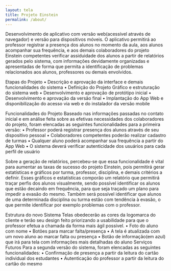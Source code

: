 ```yaml
---
layout: tela
title: Projeto Einstein
permalink: /about/
---
```


Desenvolvimento de aplicativo com versão web(acessível através de navegador) e versão para dispositivos móveis. O aplicativo permitirá ao professor registrar a presença dos alunos no momento da aula, aos alunos acompanhar sua frequência, e aos demais colaboradores do projeto Einstein competentes verificar assiduidade dos alunos a partir de relatórios gerados pelo sistema, com informações devidamente organizadas e apresentadas de forma que permita a identificação de problemas relacionados aos alunos, professores ou demais envolvidos.

Etapas do Projeto
• Descrição e aprovação da interface e demais funcionalidades do sistema
• Definição do Projeto Gráfico e estruturação do sistema web
• Desenvolvimento e aprovação de protótipo inicial
• Desenvolvimento e aprovação da versão final
• Implantação do App Web e disponibilização do acesso via web e do instalador da versão mobile

Funcionalidades do Projeto
Baseado nas informações passadas no contato inicial e em análise feita sobre as efetivas necessidades dos colaboradores do projeto, foram elencadas as seguintes funcionalidades para a primeira versão:
• Professor poderá registrar presença dos alunos através de seu dispositivo pessoal
• Colaboradores competentes poderão realizar cadastro de turmas
• Qualquer aluno poderá acompanhar sua frequência a partir do App Web
• O sistema deverá verificar autenticidade dos usuários para cada perfil de usuário

Sobre a geração de relatórios, percebeu-se que essa funcionalidade é vital para aumentar as taxas de sucesso do projeto Einstein, pois permitirá gerar estatísticas e gráficos por turma, professor, disciplina, e demais critérios a definir. Esses gráficos e estatísticas comporão um relatório que permitirá traçar perfis dos alunos visualmente, sendo possível identificar os alunos que estão decaindo em frequência, para que seja traçado um plano para impedir a evasão do mesmo.
Também será possível identificar que alunos de uma determinada disciplina ou turma estão com tendência à evasão, o que permite identificar por exemplo problemas com o professor.

Estrutura do novo Sistema
Telas obedecerão as cores da logomarca do cliente e terão seu design feito priorizando a usabilidade para que o professor efetua a chamada da forma mais ágil possível.
• Foto do aluno com nome
• Botões para marcar falta/presença
• A tela é atualizada com um novo aluno ao marcar falta ou presença
• Botão de informação(em azul) que irá para tela com informações mais detalhadas do aluno
Serviços Futuros
Para a segunda versão do sistema, foram elencadas as seguintes funcionalidades:
• Confirmação de presença a partir da leitura do cartão individual dos estudantes
• Autenticação do professor a partir da leitura do cartão do mesmo
